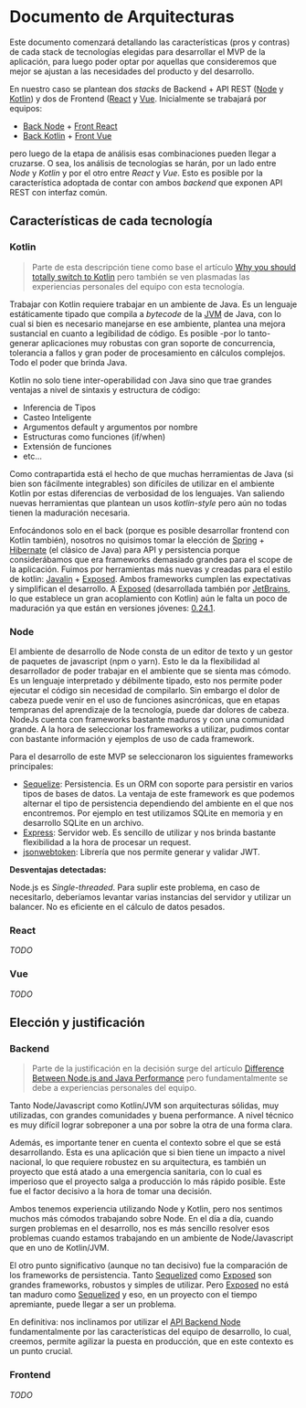 # Documento de Arquitecturas

Este documento comenzará detallando las características (pros y contras) de cada
stack de tecnologías elegidas para desarrollar el MVP de la aplicación,
para luego poder optar por aquellas que consideremos que mejor se ajustan
a las necesidades del producto y del desarrollo.

En nuestro caso se plantean dos _stacks_ de Backend + API REST ([Node][repo-node] y [Kotlin][repo-kotlin])
y dos de Frontend ([React][repo-react] y [Vue][repo-vue].
Inicialmente se trabajará por equipos:

* [Back Node][repo-node] + [Front React][repo-react]
* [Back Kotlin][repo-kotlin] + [Front Vue][repo-vue]

pero luego de la etapa de análisis esas combinaciones pueden llegar a cruzarse.
O sea, los análisis de tecnologías se harán, por un lado entre _Node_ y _Kotlin_
y por el otro entre _React_ y _Vue_. Esto es posible por la característica adoptada
de contar con ambos _backend_ que exponen API REST con interfaz común.

## Características de cada tecnología

### Kotlin

> Parte de esta descripción tiene como base el artículo
> [Why you should totally switch to Kotlin] pero también se ven plasmadas
> las experiencias personales del equipo con esta tecnología.

Trabajar con Kotlin requiere trabajar en un ambiente de Java. Es un lenguaje
estáticamente tipado que compila a _bytecode_ de la [JVM] de Java, con lo cual
si bien es necesario manejarse en ese ambiente, plantea una mejora sustancial
en cuanto a legibilidad de código. Es posible -por lo tanto- generar aplicaciones
muy robustas con gran soporte de concurrencia, tolerancia a fallos y gran poder
de procesamiento en cálculos complejos. Todo el poder que brinda Java.

Kotlin no solo tiene inter-operabilidad con Java sino que trae grandes ventajas
a nivel de sintaxis y estructura de código:

* Inferencia de Tipos
* Casteo Inteligente
* Argumentos default y argumentos por nombre
* Estructuras como funciones (if/when)
* Extensión de funciones
* etc...

Como contrapartida está el hecho de que muchas herramientas de Java (si bien
son fácilmente integrables) son difíciles de utilizar en el ambiente Kotlin
por estas diferencias de verbosidad de los lenguajes. Van saliendo nuevas herramientas
que plantean un usos _kotlin-style_ pero aún no todas tienen la maduración necesaria.

Enfocándonos solo en el back (porque es posible desarrollar frontend con Kotlin también),
nosotros no quisimos tomar la elección de [Spring] + [Hibernate] (el clásico de Java)
para API y persistencia porque considerábamos que era frameworks demasiado grandes
para el scope de la aplicación.
Fuimos por herramientas más nuevas y creadas para el estilo de kotlin: [Javalin] + [Exposed].
Ambos frameworks cumplen las expectativas y simplifican el desarrollo. A [Exposed]
(desarrollada también por [JetBrains], lo que establece un gran acoplamiento con Kotlin)
aún le falta un poco de maduración ya que están en versiones jóvenes: [0.24.1][exposed-version].

### Node

El ambiente de desarrollo de Node consta de un editor de texto y un gestor de paquetes de javascript (npm o yarn). Esto le da la flexibilidad al desarrollador de poder trabajar en el ambiente que se sienta mas cómodo.
Es un lenguaje interpretado y débilmente tipado, esto nos permite poder ejecutar el código sin necesidad de compilarlo. Sin embargo el dolor de cabeza puede venir en el uso de funciones asincrónicas, que en etapas tempranas del aprendizaje de la tecnología, puede dar dolores de cabeza.
NodeJs cuenta con frameworks bastante maduros y con una comunidad grande. A la hora de seleccionar los frameworks a utilizar, pudimos contar con bastante información y ejemplos de uso de cada framework.

Para el desarrollo de este MVP se seleccionaron los siguientes frameworks principales:

* [Sequelize]: Persistencia. Es un ORM con soporte para persistir en varios tipos de bases de datos. La ventaja de este framework es que podemos alternar el tipo de persistencia dependiendo del ambiente en el que nos encontremos. Por ejemplo en test utilizamos SQLite en memoria y en desarrollo SQLite en un archivo.
* [Express]: Servidor web. Es sencillo de utilizar y nos brinda bastante flexibilidad a la hora de procesar un request.
* [jsonwebtoken]: Librería que nos permite generar y validar JWT.

**Desventajas detectadas:**

Node.js es _Single-threaded_. Para suplir este problema, en caso de necesitarlo, deberíamos levantar varias instancias del servidor y utilizar un balancer.
No es eficiente en el cálculo de datos pesados.

### React

_TODO_

### Vue

_TODO_

## Elección y justificación

### Backend

> Parte de la justificación en la decisión surge del artículo
> [Difference Between Node.js and Java Performance]
> pero fundamentalmente se debe a experiencias personales del equipo.

Tanto Node/Javascript como Kotlin/JVM son arquitecturas sólidas, muy utilizadas,
con grandes comunidades y buena performance. A nivel técnico es muy difícil
lograr sobreponer a una por sobre la otra de una forma clara.

Además, es importante tener en cuenta el contexto sobre el que se está desarrollando.
Esta es una aplicación que si bien tiene un impacto a nivel nacional, lo que
requiere robustez en su arquitectura, es también un proyecto que está atado
a una emergencia sanitaria, con lo cual es imperioso que el proyecto
salga a producción lo más rápido posible. Este fue el factor decisivo
a la hora de tomar una decisión.

Ambos tenemos experiencia utilizando Node y Kotlin, pero nos
sentimos muchos más cómodos trabajando sobre Node. En el día a día, cuando
surgen problemas en el desarrollo, nos es más sencillo resolver esos problemas
cuando estamos trabajando en un ambiente de Node/Javascript que en uno de Kotlin/JVM.

El otro punto significativo (aunque no tan decisivo) fue la comparación de los
frameworks de persistencia. Tanto [Sequelized] como [Exposed] son grandes frameworks,
robustos y simples de utilizar. Pero [Exposed] no está tan maduro como [Sequelized]
y eso, en un proyecto con el tiempo apremiante, puede llegar a ser un problema.

En definitiva: nos inclinamos por utilizar el [API Backend Node][repo-node]
fundamentalmente por las características del equipo de desarrollo,
lo cual, creemos, permite agilizar la puesta en producción,
que en este contexto es un punto crucial.

### Frontend

_TODO_

[repo-node]: <https://github.com/unq-arqsoft-difi/covid-back-node>
[repo-kotlin]: <https://github.com/unq-arqsoft-difi/covid-back-kotlin>
[repo-react]: <https://github.com/unq-arqsoft-difi/covid-front-react>
[repo-vue]: <https://github.com/unq-arqsoft-difi/covid-front-vue>
[JVM]: <https://en.wikipedia.org/wiki/Java_virtual_machine>
[Spring]: <https://spring.io/>
[Hibernate]: <https://hibernate.org/>
[Javalin]: <https://javalin.io/>
[Exposed]: <https://github.com/JetBrains/Exposed>
[Sequelized]: <https://github.com/sequelize/sequelize/>
[JetBrains]: <https://www.jetbrains.com/>
[exposed-version]: <https://bintray.com/kotlin/exposed/exposed-core/0.24.1>
[Why you should totally switch to Kotlin]: <https://medium.com/@magnus.chatt/why-you-should-totally-switch-to-kotlin-c7bbde9e10d5>
[Difference Between Node.js and Java Performance]: <https://www.educba.com/node-js-vs-java-performance/>
[Sequelize]: <https://sequelize.org/>
[Express]: <https://expressjs.com/>
[jsonwebtoken]: <https://www.npmjs.com/package/jsonwebtoken>